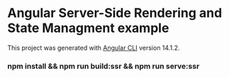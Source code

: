 # Angular Server-Side Rendering and State Managment example 

This project was generated with [Angular CLI](https://github.com/angular/angular-cli) version 14.1.2.

### npm install && npm run build:ssr && npm run serve:ssr
